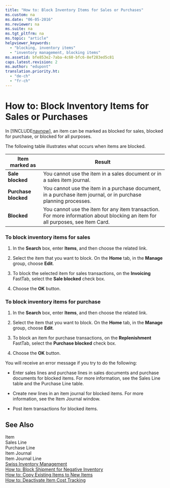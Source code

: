 ```yaml
---
title: "How to: Block Inventory Items for Sales or Purchases"
ms.custom: na
ms.date: "06-05-2016"
ms.reviewer: na
ms.suite: na
ms.tgt_pltfrm: na
ms.topic: "article"
helpviewer_keywords: 
  - "blocking, inventory items"
  - "inventory management, blocking items"
ms.assetid: bfe853e2-7aba-4c60-bfc6-8ef283ed5c81
caps.latest.revision: 2
ms.author: "edupont"
translation.priority.ht: 
  - "de-ch"
  - "fr-ch"
---
```

# How to: Block Inventory Items for Sales or Purchases
In [!INCLUDE[navnow](../../ApplicationDesign/includes/navnow_md.md)], an item can be marked as blocked for sales, blocked for purchase, or blocked for all purposes.  
  
 The following table illustrates what occurs when items are blocked.  
  
|Item marked as|Result|  
|--------------------|------------|  
|**Sale blocked**|You cannot use the item in a sales document or in a sales item journal.|  
|**Purchase blocked**|You cannot use the item in a purchase document, in a purchase item journal, or in purchase planning processes.|  
|**Blocked**|You cannot use the item for any item transaction. For more information about blocking an item for all purposes, see Item Card.|  
  
### To block inventory items for sales  
  
1.  In the **Search** box, enter **Items**, and then choose the related link.  
  
2.  Select the item that you want to block. On the **Home** tab, in the **Manage** group, choose **Edit**.  
  
3.  To block the selected item for sales transactions, on the **Invoicing** FastTab, select the **Sale blocked** check box.  
  
4.  Choose the **OK** button.  
  
### To block inventory items for purchase  
  
1.  In the **Search** box, enter **Items**, and then choose the related link.  
  
2.  Select the item that you want to block. On the **Home** tab, in the **Manage** group, choose **Edit**.  
  
3.  To block an item for purchase transactions, on the **Replenishment** FastTab, select the **Purchase blocked** check box.  
  
4.  Choose the **OK** button.  
  
 You will receive an error message if you try to do the following:  
  
-   Enter sales lines and purchase lines in sales documents and purchase documents for blocked items. For more information, see the Sales Line table and the Purchase Line table.  
  
-   Create new lines in an item journal for blocked items. For more information, see the Item Journal window.  
  
-   Post item transactions for blocked items.  
  
## See Also  
 Item   
 Sales Line   
 Purchase Line   
 Item Journal   
 Item Journal Line   
 [Swiss Inventory Management](../../LocalFunctionalityForMicrosoftDynamicsNav2016/Switzerland/swiss-inventory-management.md)   
 [How to: Block Shipment for Negative Inventory](../../LocalFunctionalityForMicrosoftDynamicsNav2016/Austria/how-to-block-shipment-for-negative-inventory.md)   
 [How to: Copy Existing Items to New Items](../../LocalFunctionalityForMicrosoftDynamicsNav2016/Austria/how-to-copy-existing-items-to-new-items.md)   
 [How to: Deactivate Item Cost Tracking](../../LocalFunctionalityForMicrosoftDynamicsNav2016/Switzerland/how-to-deactivate-item-cost-tracking.md)